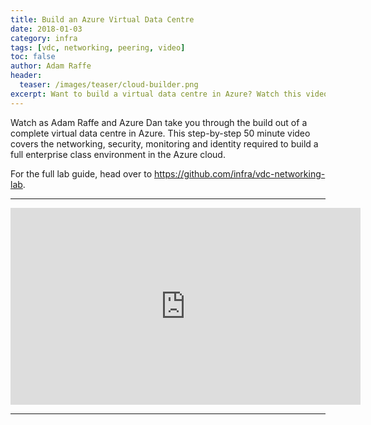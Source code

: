 ```yaml
---
title: Build an Azure Virtual Data Centre
date: 2018-01-03
category: infra
tags: [vdc, networking, peering, video]
toc: false
author: Adam Raffe
header:
  teaser: /images/teaser/cloud-builder.png
excerpt: Want to build a virtual data centre in Azure? Watch this video from Adam Raffe and Dan Baker!
---
```


Watch as Adam Raffe and Azure Dan take you through the build out of a complete virtual data centre in Azure. This step-by-step 50 minute video covers the networking, security, monitoring and identity required to build a full enterprise class environment in the Azure cloud.

For the full lab guide, head over to <https://github.com/infra/vdc-networking-lab>.

----------

<iframe width="560" height="315" src="https://www.youtube.com/embed/P3jYQCadKmM" frameborder="0" gesture="media" allow="encrypted-media" allowfullscreen></iframe>

----------

